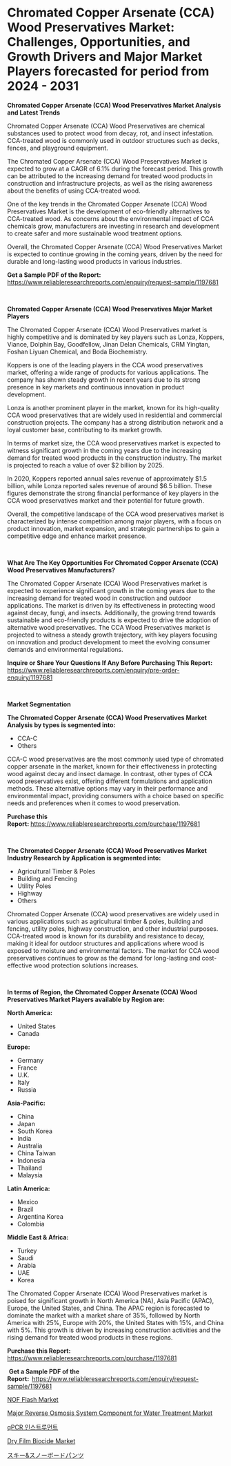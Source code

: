 <p><h1>Chromated Copper Arsenate (CCA) Wood Preservatives Market: Challenges, Opportunities, and Growth Drivers and Major Market Players forecasted for period from 2024 - 2031</h1></p><p><strong>Chromated Copper Arsenate (CCA) Wood Preservatives Market Analysis and Latest Trends</strong></p>
<p><p>Chromated Copper Arsenate (CCA) Wood Preservatives are chemical substances used to protect wood from decay, rot, and insect infestation. CCA-treated wood is commonly used in outdoor structures such as decks, fences, and playground equipment.</p><p>The Chromated Copper Arsenate (CCA) Wood Preservatives Market is expected to grow at a CAGR of 6.1% during the forecast period. This growth can be attributed to the increasing demand for treated wood products in construction and infrastructure projects, as well as the rising awareness about the benefits of using CCA-treated wood.</p><p>One of the key trends in the Chromated Copper Arsenate (CCA) Wood Preservatives Market is the development of eco-friendly alternatives to CCA-treated wood. As concerns about the environmental impact of CCA chemicals grow, manufacturers are investing in research and development to create safer and more sustainable wood treatment options.</p><p>Overall, the Chromated Copper Arsenate (CCA) Wood Preservatives Market is expected to continue growing in the coming years, driven by the need for durable and long-lasting wood products in various industries.</p></p>
<p><strong>Get a Sample PDF of the Report:&nbsp;</strong> <a href="https://www.reliableresearchreports.com/enquiry/request-sample/1197681">https://www.reliableresearchreports.com/enquiry/request-sample/1197681</a></p>
<p>&nbsp;</p>
<p><strong>Chromated Copper Arsenate (CCA) Wood Preservatives Major Market Players</strong></p>
<p><p>The Chromated Copper Arsenate (CCA) Wood Preservatives market is highly competitive and is dominated by key players such as Lonza, Koppers, Viance, Dolphin Bay, Goodfellow, Jinan Delan Chemicals, CRM Yingtan, Foshan Liyuan Chemical, and Boda Biochemistry. </p><p>Koppers is one of the leading players in the CCA wood preservatives market, offering a wide range of products for various applications. The company has shown steady growth in recent years due to its strong presence in key markets and continuous innovation in product development. </p><p>Lonza is another prominent player in the market, known for its high-quality CCA wood preservatives that are widely used in residential and commercial construction projects. The company has a strong distribution network and a loyal customer base, contributing to its market growth. </p><p>In terms of market size, the CCA wood preservatives market is expected to witness significant growth in the coming years due to the increasing demand for treated wood products in the construction industry. The market is projected to reach a value of over $2 billion by 2025. </p><p>In 2020, Koppers reported annual sales revenue of approximately $1.5 billion, while Lonza reported sales revenue of around $6.5 billion. These figures demonstrate the strong financial performance of key players in the CCA wood preservatives market and their potential for future growth. </p><p>Overall, the competitive landscape of the CCA wood preservatives market is characterized by intense competition among major players, with a focus on product innovation, market expansion, and strategic partnerships to gain a competitive edge and enhance market presence.</p></p>
<p>&nbsp;</p>
<p><strong>What Are The Key Opportunities For Chromated Copper Arsenate (CCA) Wood Preservatives Manufacturers?</strong></p>
<p><p>The Chromated Copper Arsenate (CCA) Wood Preservatives market is expected to experience significant growth in the coming years due to the increasing demand for treated wood in construction and outdoor applications. The market is driven by its effectiveness in protecting wood against decay, fungi, and insects. Additionally, the growing trend towards sustainable and eco-friendly products is expected to drive the adoption of alternative wood preservatives. The CCA Wood Preservatives market is projected to witness a steady growth trajectory, with key players focusing on innovation and product development to meet the evolving consumer demands and environmental regulations.</p></p>
<p><strong>Inquire or Share Your Questions If Any Before Purchasing This Report:</strong> <a href="https://www.reliableresearchreports.com/enquiry/pre-order-enquiry/1197681">https://www.reliableresearchreports.com/enquiry/pre-order-enquiry/1197681</a></p>
<p>&nbsp;</p>
<p><strong>Market Segmentation</strong></p>
<p><strong>The Chromated Copper Arsenate (CCA) Wood Preservatives Market Analysis by types is segmented into:</strong></p>
<p><ul><li>CCA-C</li><li>Others</li></ul></p>
<p><p>CCA-C wood preservatives are the most commonly used type of chromated copper arsenate in the market, known for their effectiveness in protecting wood against decay and insect damage. In contrast, other types of CCA wood preservatives exist, offering different formulations and application methods. These alternative options may vary in their performance and environmental impact, providing consumers with a choice based on specific needs and preferences when it comes to wood preservation.</p></p>
<p><strong>Purchase this Report:&nbsp;</strong><a href="https://www.reliableresearchreports.com/purchase/1197681">https://www.reliableresearchreports.com/purchase/1197681</a></p>
<p>&nbsp;</p>
<p><strong>The Chromated Copper Arsenate (CCA) Wood Preservatives Market Industry Research by Application is segmented into:</strong></p>
<p><ul><li>Agricultural Timber & Poles</li><li>Building and Fencing</li><li>Utility Poles</li><li>Highway</li><li>Others</li></ul></p>
<p><p>Chromated Copper Arsenate (CCA) wood preservatives are widely used in various applications such as agricultural timber & poles, building and fencing, utility poles, highway construction, and other industrial purposes. CCA-treated wood is known for its durability and resistance to decay, making it ideal for outdoor structures and applications where wood is exposed to moisture and environmental factors. The market for CCA wood preservatives continues to grow as the demand for long-lasting and cost-effective wood protection solutions increases.</p></p>
<p>&nbsp;</p>
<p><strong>In terms of Region, the Chromated Copper Arsenate (CCA) Wood Preservatives Market Players available by Region are:</strong></p>
<p>
    <p> <strong> North America: </strong>
        <ul>
            <li>United States</li>
            <li>Canada</li>
        </ul>
        </p> 
    <p> <strong> Europe: </strong>
        <ul>
            <li>Germany</li>
            <li>France</li>
            <li>U.K.</li>
            <li>Italy</li>
            <li>Russia</li>
        </ul>
        </p> 
    <p> <strong> Asia-Pacific: </strong>
        <ul>
            <li>China</li>
            <li>Japan</li>
            <li>South Korea</li>
            <li>India</li>
            <li>Australia</li>
            <li>China Taiwan</li>
            <li>Indonesia</li>
            <li>Thailand</li>
            <li>Malaysia</li>
        </ul>
        </p> 
    <p> <strong> Latin America: </strong>
        <ul>
            <li>Mexico</li>
            <li>Brazil</li>
            <li>Argentina Korea</li>
            <li>Colombia</li>
        </ul>
        </p> 
    <p> <strong> Middle East & Africa: </strong>
        <ul>
            <li>Turkey</li>
            <li>Saudi</li>
            <li>Arabia</li>
            <li>UAE</li>
            <li>Korea</li>
        </ul>
    </p>
    </p>
<p><p>The Chromated Copper Arsenate (CCA) Wood Preservatives market is poised for significant growth in North America (NA), Asia Pacific (APAC), Europe, the United States, and China. The APAC region is forecasted to dominate the market with a market share of 35%, followed by North America with 25%, Europe with 20%, the United States with 15%, and China with 5%. This growth is driven by increasing construction activities and the rising demand for treated wood products in these regions.</p></p>
<p><strong>Purchase this Report: </strong><a href="https://www.reliableresearchreports.com/purchase/1197681">https://www.reliableresearchreports.com/purchase/1197681</a></p>
<p>&nbsp;<strong>Get a Sample PDF of the Report:&nbsp;&nbsp;</strong><a href="https://www.reliableresearchreports.com/enquiry/request-sample/1197681">https://www.reliableresearchreports.com/enquiry/request-sample/1197681</a></p>
<p><strong></strong></p>
<p><p><a href="https://issuu.com/reportprime-2/docs/nof-flash-market-size-2030.pptx">NOF Flash Market</a></p><p><a href="https://issuu.com/reportprime-2/docs/major-reverse-osmosis-system-component-for-water-t">Major Reverse Osmosis System Component for Water Treatment Market</a></p><p><a href="https://medium.com/@howaoole34545/qpcr-%EA%B8%B0%EA%B8%B0-%EC%8B%9C%EC%9E%A5-%EB%B6%84%EC%84%9D-%EA%B8%80%EB%A1%9C%EB%B2%8C-%EC%82%B0%EC%97%85-%EC%A0%84%EB%A7%9D-%EB%B0%8F-%EC%98%88%EC%B8%A1-2024%EB%85%84%EB%B6%80%ED%84%B0-2031%EB%85%84%EA%B9%8C%EC%A7%80-e40a3a5a011d">qPCR 인스트루먼트</a></p><p><a href="https://github.com/guneycigdem35/Market-Research-Report-List-2/blob/main/dry-film-biocide-market.md">Dry Film Biocide Market</a></p><p><a href="https://github.com/ihabdkwlxs948/Market-Research-Report-List-1/blob/main/64174121383.md">スキー&スノーボードパンツ</a></p></p>